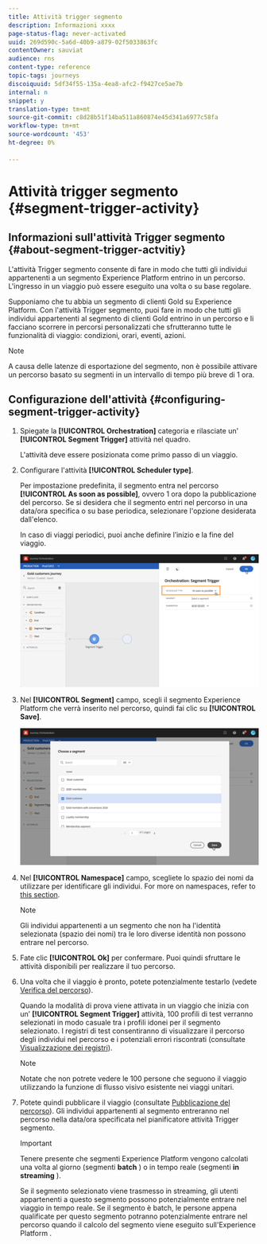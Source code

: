 ```yaml
---
title: Attività trigger segmento
description: Informazioni xxxx
page-status-flag: never-activated
uuid: 269d590c-5a6d-40b9-a879-02f5033863fc
contentOwner: sauviat
audience: rns
content-type: reference
topic-tags: journeys
discoiquuid: 5df34f55-135a-4ea8-afc2-f9427ce5ae7b
internal: n
snippet: y
translation-type: tm+mt
source-git-commit: c8d28b51f14ba511a860874e45d341a6977c58fa
workflow-type: tm+mt
source-wordcount: '453'
ht-degree: 0%

---
```



# Attività trigger segmento {#segment-trigger-activity}

## Informazioni sull&#39;attività Trigger segmento {#about-segment-trigger-actvitiy}

L&#39;attività Trigger segmento consente di fare in modo che tutti gli individui appartenenti a un segmento Experience Platform  entrino in un percorso. L&#39;ingresso in un viaggio può essere eseguito una volta o su base regolare.

Supponiamo che tu abbia un segmento di clienti Gold su  Experience Platform. Con l&#39;attività Trigger segmento, puoi fare in modo che tutti gli individui appartenenti al segmento di clienti Gold entrino in un percorso e li facciano scorrere in percorsi personalizzati che sfrutteranno tutte le funzionalità di viaggio: condizioni, orari, eventi, azioni.

>[!NOTE]
>
>A causa delle latenze di esportazione del segmento, non è possibile attivare un percorso basato su segmenti in un intervallo di tempo più breve di 1 ora.

## Configurazione dell&#39;attività {#configuring-segment-trigger-activity}

1. Spiegate la **[!UICONTROL Orchestration]** categoria e rilasciate un&#39; **[!UICONTROL Segment Trigger]** attività nel quadro.

   L&#39;attività deve essere posizionata come primo passo di un viaggio.

1. Configurare l&#39;attività **[!UICONTROL Scheduler type]**.

   Per impostazione predefinita, il segmento entra nel percorso **[!UICONTROL As soon as possible]**, ovvero 1 ora dopo la pubblicazione del percorso. Se si desidera che il segmento entri nel percorso in una data/ora specifica o su base periodica, selezionare l&#39;opzione desiderata dall&#39;elenco.

   In caso di viaggi periodici, puoi anche definire l’inizio e la fine del viaggio.

   ![](../assets/segment-trigger-schedule.png)

1. Nel **[!UICONTROL Segment]** campo, scegli il segmento Experience Platform  che verrà inserito nel percorso, quindi fai clic su **[!UICONTROL Save]**.

   ![](../assets/segment-trigger-segment-selection.png)

1. Nel **[!UICONTROL Namespace]** campo, scegliete lo spazio dei nomi da utilizzare per identificare gli individui. For more on namespaces, refer to [this section](../event/selecting-the-namespace.md).

   >[!NOTE]
   >
   >Gli individui appartenenti a un segmento che non ha l&#39;identità selezionata (spazio dei nomi) tra le loro diverse identità non possono entrare nel percorso.

1. Fate clic **[!UICONTROL Ok]** per confermare. Puoi quindi sfruttare le attività disponibili per realizzare il tuo percorso.

1. Una volta che il viaggio è pronto, potete potenzialmente testarlo (vedete [Verifica del percorso](../building-journeys/testing-the-journey.md)).

   Quando la modalità di prova viene attivata in un viaggio che inizia con un’ **[!UICONTROL Segment Trigger]** attività, 100 profili di test verranno selezionati in modo casuale tra i profili idonei per il segmento selezionato. I registri di test consentiranno di visualizzare il percorso degli individui nel percorso e i potenziali errori riscontrati (consultate [Visualizzazione dei registri](../building-journeys/testing-the-journey.md#viewing_logs)).

   >[!NOTE]
   >
   >Notate che non potrete vedere le 100 persone che seguono il viaggio utilizzando la funzione di flusso visivo esistente nei viaggi unitari.

1. Potete quindi pubblicare il viaggio (consultate [Pubblicazione del percorso](../building-journeys/publishing-the-journey.md)). Gli individui appartenenti al segmento entreranno nel percorso nella data/ora specificata nel pianificatore attività Trigger segmento.

   >[!IMPORTANT]
   >
   >Tenere presente che  segmenti Experience Platform vengono calcolati una volta al giorno (segmenti **batch** ) o in tempo reale (segmenti **in streaming** ).
   >
   >Se il segmento selezionato viene trasmesso in streaming, gli utenti appartenenti a questo segmento possono potenzialmente entrare nel viaggio in tempo reale. Se il segmento è batch, le persone appena qualificate per questo segmento potranno potenzialmente entrare nel percorso quando il calcolo del segmento viene eseguito sull&#39;Experience Platform .
